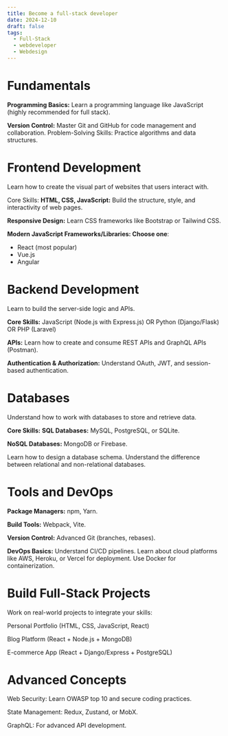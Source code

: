 ```yaml
---
title: Become a full-stack developer
date: 2024-12-10
draft: false
tags:
  - Full-Stack
  - webdeveloper
  - Webdesign
---
```



# Fundamentals
**Programming Basics:** Learn a programming language like JavaScript (highly recommended for full stack).

**Version Control:** Master Git and GitHub for code management and collaboration.
Problem-Solving Skills: Practice algorithms and data structures.

# Frontend Development
Learn how to create the visual part of websites that users interact with.

Core Skills:
**HTML, CSS, JavaScript:** Build the structure, style, and interactivity of web pages.

**Responsive Design:** Learn CSS frameworks like Bootstrap or Tailwind CSS.

**Modern JavaScript Frameworks/Libraries: Choose one**:
- React (most popular)
- Vue.js
- Angular

# Backend Development
Learn to build the server-side logic and APIs.

**Core Skills:**
JavaScript (Node.js with Express.js)
OR Python (Django/Flask)
OR PHP (Laravel)

**APIs:** Learn how to create and consume REST APIs and GraphQL APIs (Postman).

**Authentication & Authorization:** Understand OAuth, JWT, and session-based authentication.

# Databases
Understand how to work with databases to store and retrieve data.

**Core Skills:**
**SQL Databases:** MySQL, PostgreSQL, or SQLite.

**NoSQL Databases:** MongoDB or Firebase.

Learn how to design a database schema.
Understand the difference between relational and non-relational databases.

# Tools and DevOps
**Package Managers:** npm, Yarn.

**Build Tools:** Webpack, Vite.

**Version Control:** Advanced Git (branches, rebases).

**DevOps Basics:**
Understand CI/CD pipelines.
Learn about cloud platforms like AWS, Heroku, or Vercel for deployment.
Use Docker for containerization.

# Build Full-Stack Projects
Work on real-world projects to integrate your skills:

Personal Portfolio (HTML, CSS, JavaScript, React)

Blog Platform (React + Node.js + MongoDB)

E-commerce App (React + Django/Express + PostgreSQL)

# Advanced Concepts
Web Security: Learn OWASP top 10 and secure coding practices.

State Management: Redux, Zustand, or MobX.

GraphQL: For advanced API development.

